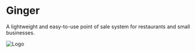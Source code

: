 # Ginger
A lightweight and easy-to-use point of sale system for restaurants and small businesses.

![Logo](https://i.imgur.com/JNGzVKY.png)
